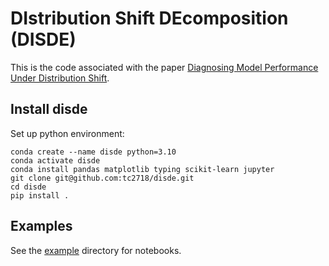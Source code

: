 # DIstribution Shift DEcomposition (DISDE)

This is the code associated with the paper
[Diagnosing Model Performance Under Distribution Shift](https://arxiv.org/abs/2303.02011). 

## Install disde
Set up python environment:
```
conda create --name disde python=3.10
conda activate disde
conda install pandas matplotlib typing scikit-learn jupyter
git clone git@github.com:tc2718/disde.git
cd disde
pip install .
```

## Examples
See the [example](example) directory for notebooks. 

